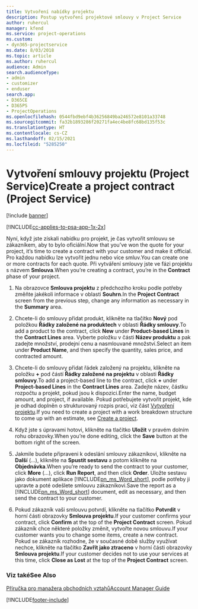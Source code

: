 ```yaml
---
title: Vytvoření nabídky projektu
description: Postup vytvoření projektové smlouvy v Project Service
author: ruhercul
manager: kfend
ms.service: project-operations
ms.custom:
- dyn365-projectservice
ms.date: 8/03/2018
ms.topic: article
ms.author: ruhercul
audience: Admin
search.audienceType:
- admin
- customizer
- enduser
search.app:
- D365CE
- D365PS
- ProjectOperations
ms.openlocfilehash: 0544fbd9ebf4b36256849ba246572e8101a33748
ms.sourcegitcommit: fa32b1893286f20271fa4ec4be8fc68bd135f53c
ms.translationtype: HT
ms.contentlocale: cs-CZ
ms.lasthandoff: 02/15/2021
ms.locfileid: "5285250"
---
```

# <a name="create-a-project-contract-project-service"></a><span data-ttu-id="03dc4-103">Vytvoření smlouvy projektu (Project Service)</span><span class="sxs-lookup"><span data-stu-id="03dc4-103">Create a project contract (Project Service)</span></span>

[!include [banner](../includes/psa-now-project-operations.md)]

[!INCLUDE[cc-applies-to-psa-app-1x-2x](../includes/cc-applies-to-psa-app-1x-2x.md)]

<span data-ttu-id="03dc4-104">Nyní, když jste získali nabídku pro projekt, je čas vytvořit smlouvu se zákazníkem, aby to bylo oficiální.</span><span class="sxs-lookup"><span data-stu-id="03dc4-104">Now that you’ve won the quote for your project, it’s time to create a contract with your customer and make it official.</span></span> <span data-ttu-id="03dc4-105">Pro každou nabídku lze vytvořit jednu nebo více smluv.</span><span class="sxs-lookup"><span data-stu-id="03dc4-105">You can create one or more contracts for each quote.</span></span> <span data-ttu-id="03dc4-106">Při vytváření smlouvy jste ve fázi projektu s názvem **Smlouva**.</span><span class="sxs-lookup"><span data-stu-id="03dc4-106">When you’re creating a contract, you’re in the **Contract** phase of your project.</span></span>  
  
1. <span data-ttu-id="03dc4-107">Na obrazovce **Smlouva projektu** z předchozího kroku podle potřeby změňte jakékoli informace v oblasti **Souhrn**.</span><span class="sxs-lookup"><span data-stu-id="03dc4-107">In the **Project Contract** screen from the previous step, change any information as necessary in the **Summary** area.</span></span>  
  
2. <span data-ttu-id="03dc4-108">Chcete-li do smlouvy přidat produkt, klikněte na tlačítko **Nový** pod položkou **Řádky založené na produktech** v oblasti **Řádky smlouvy**.</span><span class="sxs-lookup"><span data-stu-id="03dc4-108">To add a product to the contract, click **New** under **Product-based Lines** in the **Contract Lines** area.</span></span> <span data-ttu-id="03dc4-109">Vyberte položku v části **Název produktu** a pak zadejte množství, prodejní cenu a nasmlouvané množství.</span><span class="sxs-lookup"><span data-stu-id="03dc4-109">Select an item under **Product Name**, and then specify the quantity, sales price, and contracted amount.</span></span>  
  
3. <span data-ttu-id="03dc4-110">Chcete-li do smlouvy přidat řádek založený na projektu, klikněte na položku **+** pod částí **Řádky založené na projektu** v oblasti **Řádky smlouvy**.</span><span class="sxs-lookup"><span data-stu-id="03dc4-110">To add a project-based line to the contract, click **+** under **Project-based Lines** in the **Contract Lines** area.</span></span> <span data-ttu-id="03dc4-111">Zadejte název, částku rozpočtu a projekt, pokud jsou k dispozici.</span><span class="sxs-lookup"><span data-stu-id="03dc4-111">Enter the name, budget amount, and project, if available.</span></span> <span data-ttu-id="03dc4-112">Pokud potřebujete vytvořit projekt, kde je odhad doplněn o strukturovaný rozpis prací, viz část [Vytvoření projektu](../psa/create-project.md).</span><span class="sxs-lookup"><span data-stu-id="03dc4-112">If you need to create a project with a work breakdown structure to come up with an estimate, see [Create a project](../psa/create-project.md).</span></span>  
  
4. <span data-ttu-id="03dc4-113">Když jste s úpravami hotovi, klikněte na tlačítko **Uložit** v pravém dolním rohu obrazovky.</span><span class="sxs-lookup"><span data-stu-id="03dc4-113">When you’re done editing, click the **Save** button at the bottom right of the screen.</span></span>  
  
5. <span data-ttu-id="03dc4-114">Jakmile budete připraveni k odeslání smlouvy zákazníkovi, klikněte na **Další** (…), klikněte na **Spustit sestavu** a potom klikněte na **Objednávka**.</span><span class="sxs-lookup"><span data-stu-id="03dc4-114">When you’re ready to send the contract to your customer, click **More** (…), click **Run Report**, and then click **Order**.</span></span> <span data-ttu-id="03dc4-115">Uložte sestavu jako dokument aplikace [!INCLUDE[pn_ms_Word_short](../includes/pn-ms-word-short.md)], podle potřeby ji upravte a poté odešlete smlouvu zákazníkovi.</span><span class="sxs-lookup"><span data-stu-id="03dc4-115">Save the report as a [!INCLUDE[pn_ms_Word_short](../includes/pn-ms-word-short.md)] document, edit as necessary, and then send the contract to your customer.</span></span>  
  
6. <span data-ttu-id="03dc4-116">Pokud zákazník vaši smlouvu potvrdí, klikněte na tlačítko **Potvrdit** v horní části obrazovky **Smlouva projektu**.</span><span class="sxs-lookup"><span data-stu-id="03dc4-116">If your customer confirms your contract, click **Confirm** at the top of the **Project Contract** screen.</span></span> <span data-ttu-id="03dc4-117">Pokud zákazník chce některé položky změnit, vytvořte novou smlouvu.</span><span class="sxs-lookup"><span data-stu-id="03dc4-117">If your customer wants you to change some items, create a new contract.</span></span> <span data-ttu-id="03dc4-118">Pokud se zákazník rozhodne, že v současné době služby využívat nechce, klikněte na tlačítko **Zavřít jako ztraceno** v horní části obrazovky **Smlouva projektu**.</span><span class="sxs-lookup"><span data-stu-id="03dc4-118">If your customer decides not to use your services at this time, click **Close as Lost** at the top of the **Project Contract** screen.</span></span>  
  
### <a name="see-also"></a><span data-ttu-id="03dc4-119">Viz také</span><span class="sxs-lookup"><span data-stu-id="03dc4-119">See Also</span></span>  
 [<span data-ttu-id="03dc4-120">Příručka pro manažera obchodních vztahů</span><span class="sxs-lookup"><span data-stu-id="03dc4-120">Account Manager Guide</span></span>](../psa/account-manager-guide.md)


[!INCLUDE[footer-include](../includes/footer-banner.md)]